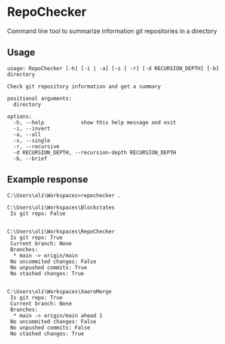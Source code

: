 # RepoChecker

Command line tool to summarize information git repositories in a directory

## Usage

```console
usage: RepoChecker [-h] [-i | -a] [-s | -r] [-d RECURSION_DEPTH] [-b] directory

Check git repository information and get a summary

positional arguments:
  directory

options:
  -h, --help            show this help message and exit
  -i, --invert
  -a, --all
  -s, --single
  -r, --recursive
  -d RECURSION_DEPTH, --recursion-depth RECURSION_DEPTH
  -b, --brief
```

## Example response

```console
C:\Users\oli\Workspaces>repochecker .

C:\Users\oli\Workspaces\Blockstates
 Is git repo: False


C:\Users\oli\Workspaces\RepoChecker
 Is git repo: True
 Current branch: None
 Branches: 
  * main -> origin/main
 No uncommited changes: False
 No unpushed commits: True
 No stashed changes: True


C:\Users\oli\Workspaces\XaeroMerge
 Is git repo: True
 Current branch: None
 Branches: 
  * main -> origin/main ahead 1
 No uncommited changes: False
 No unpushed commits: False
 No stashed changes: True
```
